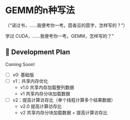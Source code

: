 # GEMM的n种写法

（“读过书，……我便考你一考。茴香豆的茴字，怎样写的？”）

学过 CUDA，……我便考你一考。GEMM，怎样写的？”



## 📑 Development Plan

Coming Soon!

- [ ] v0: 基础版
- [ ] v1：共享内存优化
    - v1.0 共享内存加载整列数据 
    - v1 共享内存分块加载数据
- [ ] v2：提高计算访存比（单个线程计算多个结果数据）
    - v2.0 提高计算访存比
    - v2 共享内存分块加载数据 + 提高计算访存比
